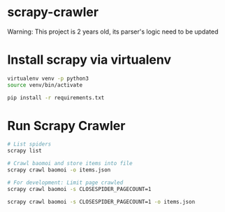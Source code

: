 # scrapy-crawler
Warning: This project is 2 years old, its parser's logic need to be updated

# Install scrapy via virtualenv

```sh
virtualenv venv -p python3
source venv/bin/activate

pip install -r requirements.txt
```

# Run Scrapy Crawler

```sh
# List spiders
scrapy list

# Crawl baomoi and store items into file
scrapy crawl baomoi -o items.json
```


```sh
# For development: Limit page crawled
scrapy crawl baomoi -s CLOSESPIDER_PAGECOUNT=1

scrapy crawl baomoi -s CLOSESPIDER_PAGECOUNT=1 -o items.json
```
